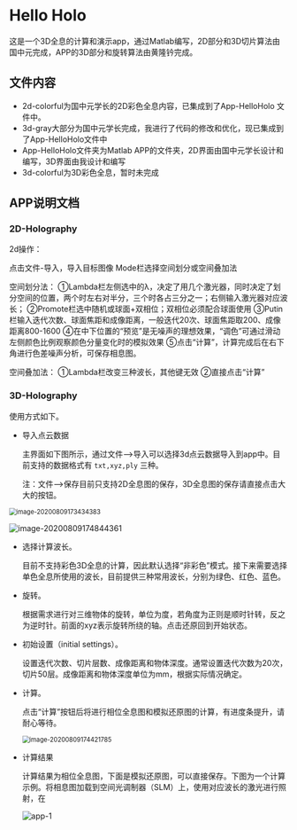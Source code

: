 # Hello Holo 

这是一个3D全息的计算和演示app，通过Matlab编写，2D部分和3D切片算法由国中元完成，APP的3D部分和旋转算法由黄隆钤完成。

## 文件内容

- 2d-colorful为国中元学长的2D彩色全息内容，已集成到了App-HelloHolo 文件中。
- 3d-gray大部分为国中元学长完成，我进行了代码的修改和优化，现已集成到了App-HelloHolo文件中
- App-HelloHolo文件夹为Matlab APP的文件夹，2D界面由国中元学长设计和编写，3D界面由我设计和编写
- 3d-colorful为3D彩色全息，暂时未完成





## APP说明文档

### 2D-Holography

2d操作：

点击文件-导入，导入目标图像
Mode栏选择空间划分或空间叠加法

空间划分法：
①Lambda栏左侧选中的λ，决定了用几个激光器，同时决定了划分空间的位置，两个时左右对半分，三个时各占三分之一；右侧输入激光器对应波长；
②Promote栏选中随机或球面+双相位；双相位必须配合球面使用
③Putin栏输入迭代次数、球面焦距和成像距离，一般迭代20次、球面焦距取200、成像距离800-1600
④在中下位置的“预览”是无噪声的理想效果，“调色”可通过滑动左侧颜色比例观察颜色分量变化时的模拟效果
⑤点击“计算”，计算完成后在右下角进行色差噪声分析，可保存相息图。

空间叠加法：
①Lambda栏改变三种波长，其他键无效
②直接点击“计算”



### 3D-Holography

使用方式如下。

- 导入点云数据

  主界面如下图所示，通过文件—>导入可以选择3d点云数据导入到app中。目前支持的数据格式有 `txt,xyz,ply` 三种。

  注：文件—>保存目前只支持2D全息图的保存，3D全息图的保存请直接点击大大的按钮。

<img src="https://tva1.sinaimg.cn/large/007S8ZIlly1ghkp16h56tj31290u0jty.jpg" alt="image-20200809173434383" style="zoom:80%;" />



![image-20200809174844361](https://tva1.sinaimg.cn/large/007S8ZIlly1ghkpeyrfm4j311h0u044i.jpg)

- 选择计算波长。

  目前不支持彩色3D全息的计算，因此默认选择“非彩色”模式。接下来需要选择单色全息所使用的波长，目前提供三种常用波长，分别为绿色、红色、蓝色。

- 旋转。

  根据需求进行对三维物体的旋转，单位为度，若角度为正则是顺时针转，反之为逆时针。前面的xyz表示旋转所绕的轴。点击还原回到开始状态。

- 初始设置（initial settings）。

  设置迭代次数、切片层数、成像距离和物体深度。通常设置迭代次数为20次，切片50层。成像距离和物体深度单位为mm，根据实际情况确定。

- 计算。

  点击“计算”按钮后将进行相位全息图和模拟还原图的计算，有进度条提升，请耐心等待。

  <img src="https://tva1.sinaimg.cn/large/007S8ZIlly1ghkpafwihcj30us0oaq3j.jpg" alt="image-20200809174421785" style="zoom:80%;" />



- 计算结果

  计算结果为相位全息图，下面是模拟还原图，可以直接保存。下图为一个计算示例。将相息图加载到空间光调制器（SLM）上，使用对应波长的激光进行照射，在

  ![app-1](https://tva1.sinaimg.cn/large/007S8ZIlly1ghnsla3c28j30qe0l542u.jpg)
  